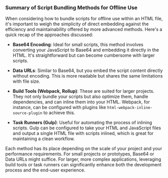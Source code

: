 ### Summary of Script Bundling Methods for Offline Use

When considering how to bundle scripts for offline use within an HTML file, it's important to weigh the simplicity of direct embedding against the efficiency and maintainability offered by more advanced methods. Here's a quick recap of the approaches discussed:

- **Base64 Encoding**: Ideal for small scripts, this method involves converting your JavaScript to Base64 and embedding it directly in the HTML. It's straightforward but can become cumbersome with larger scripts.

- **Data URLs**: Similar to Base64, but you embed the script content directly without encoding. This is more readable but shares the same limitations with file size.

- **Build Tools (Webpack, Rollup)**: These are suited for larger projects. They not only bundle your scripts but also optimize them, handle dependencies, and can inline them into your HTML. Webpack, for instance, can be configured with plugins like `html-webpack-inline-source-plugin` to achieve this.

- **Task Runners (Gulp)**: Useful for automating the process of inlining scripts. Gulp can be configured to take your HTML and JavaScript files and output a single HTML file with scripts inlined, which is great for maintaining a clean workflow.

Each method has its place depending on the scale of your project and your performance requirements. For small projects or prototypes, Base64 or Data URLs might suffice. For larger, more complex applications, leveraging build tools or task runners can significantly enhance both the development process and the end-user experience.

